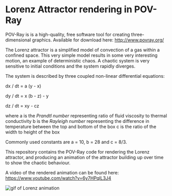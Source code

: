 # Lorenz Attractor rendering in POV-Ray

POV-Ray is is a high-quality, free software tool for creating three-dimensional graphics. Available for download here: 
http://www.povray.org/

The Lorenz attractor is a simplified model of convection of a gas within a confined space. This very simple model results in some very interesting motion, an example of deterministic chaos. 
A chaotic system is very sensitive to initial conditions and the system rapidly diverges. 

The system is described by three coupled non-linear differential equations:

dx / dt = a (y - x)

dy / dt = x (b - z) - y

dz / dt = xy - cz

where a is the *Prandtl number* representing ratio of fluid viscosity to thermal conductivity
b is the *Rayleigh number* representing the difference in temperature between the top and bottom of the box
c is the ratio of the width to height of the box

Commonly used constants are a = 10, b = 28 and c = 8/3.

This repository contains the POV-Ray code for rendering the Lorenz attractor, and producing an animation of the attractor building up over time to show the chaotic behaviour.


A video of the rendered animation can be found here: https://www.youtube.com/watch?v=6y7HPqlL3J4

![gif of Lorenz animation](LorenzAttractorGif.gif)
